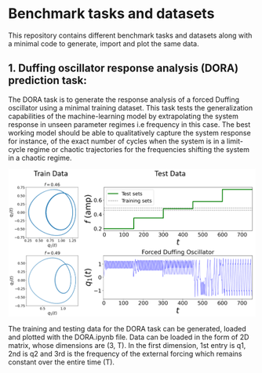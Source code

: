 # Benchmark tasks and datasets

This repository contains different benchmark tasks and datasets along with a minimal code to generate, import and plot the same data.

## 1. Duffing oscillator response analysis (DORA) prediction task:

The DORA task is to generate the response analysis of a forced Duffing oscillator using a minimal training dataset. This task tests the generalization capabilities of the machine-learning model by extrapolating the system response in unseen parameter regimes i.e frequency in this case. The best working model should be able to qualitatively capture the system response for instance, of the exact number of cycles when the system is in a limit-cycle regime or chaotic trajectories for the frequencies shifting the system in a chaotic regime.  

<p align="center">
<img src="https://github.com/maneesh51/Benchmark-Tasks/blob/bb41fa278823815ca984b40db618be6f6e0459e3/DORA_3.png">
</p>

The training and testing data for the DORA task can be generated, loaded and plotted with the DORA.ipynb file. 
Data can be loaded in the form of 2D matrix, whose dimensions are (3, T). In the first dimension, 1st entry is q1, 2nd is q2 and 3rd is the frequency of the external forcing which remains constant over the entire time (T).
